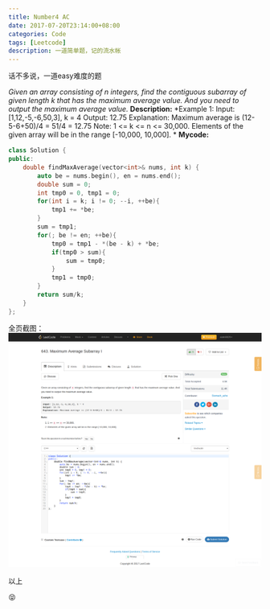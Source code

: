 ```yaml
---
title: Number4 AC
date: 2017-07-20T23:14:00+08:00
categories: Code
tags: [Leetcode]
description: 一道简单题，记的流水帐
---
```

<!--more-->
话不多说，一道easy难度的题
<!--more-->
*Given an array consisting of n integers, find the contiguous subarray of given length k that has the maximum average value. And you need to output the maximum average value.*
**Description:**
*Example 1:
Input: [1,12,-5,-6,50,3], k = 4
Output: 12.75
Explanation: Maximum average is (12-5-6+50)/4 = 51/4 = 12.75
Note:
1 <= k <= n <= 30,000.
Elements of the given array will be in the range [-10,000, 10,000].
*<!--more-->
**Mycode:**
```cpp
class Solution {
public:
    double findMaxAverage(vector<int>& nums, int k) {
        auto be = nums.begin(), en = nums.end();
        double sum = 0;
        int tmp0 = 0, tmp1 = 0;
        for(int i = k; i != 0; --i, ++be){
            tmp1 += *be;
        }
        sum = tmp1;
        for(; be != en; ++be){
            tmp0 = tmp1 - *(be - k) + *be;
            if(tmp0 > sum){
                sum = tmp0;
            }
            tmp1 = tmp0;
        }
        return sum/k;
    }
};
```
<!--more-->
全页截图：
![](/images/2017/07/3019175156.png)



以上

:stuck_out_tongue_closed_eyes:
